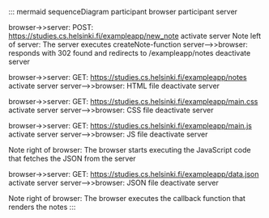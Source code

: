 ::: mermaid
sequenceDiagram
  participant browser
  participant server

  browser->>server: POST: https://studies.cs.helsinki.fi/exampleapp/new_note
  activate server
  Note left of server: The server executes createNote-function
  server-->>browser: responds with 302 found and redirects to /exampleapp/notes
  deactivate server 

  browser->>server: GET: https://studies.cs.helsinki.fi/exampleapp/notes
  activate server
  server-->>browser: HTML file
  deactivate server 

  browser->>server: GET: https://studies.cs.helsinki.fi/exampleapp/main.css
  activate server
  server-->>browser: CSS file
  deactivate server 

  browser->>server: GET: https://studies.cs.helsinki.fi/exampleapp/main.js
  activate server
  server-->>browser: JS file
  deactivate server

  Note right of browser: The browser starts executing the JavaScript code that fetches the JSON from the server

  browser->>server: GET: https://studies.cs.helsinki.fi/exampleapp/data.json
  activate server
  server-->>browser: JSON file
  deactivate server

  Note right of browser: The browser executes the callback function that renders the notes 
:::